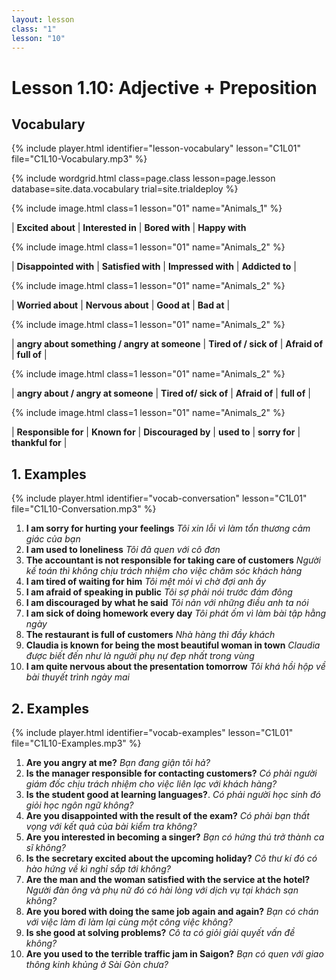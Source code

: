 ```yaml
---
layout: lesson
class: "1"
lesson: "10"
---
```



# Lesson 1.10: Adjective + Preposition 


## Vocabulary 
{% include player.html identifier="lesson-vocabulary" lesson="C1L01" file="C1L10-Vocabulary.mp3" %}

{% include wordgrid.html 
		class=page.class 
		lesson=page.lesson 
		database=site.data.vocabulary 
		trial=site.trialdeploy %}




{% include image.html class=1 lesson="01" name="Animals_1" %}

| **Excited about** | **Interested in**   | **Bored with** | **Happy with**   

{% include image.html class=1 lesson="01" name="Animals_2" %}

| **Disappointed with**  | **Satisfied with**  | **Impressed with** | **Addicted to**  | 

{% include image.html class=1 lesson="01" name="Animals_2" %}

| **Worried about**  | **Nervous about**  | **Good at** | **Bad at** | 

{% include image.html class=1 lesson="01" name="Animals_2" %}

| **angry about something / angry at someone**  | **Tired of / sick of**  | **Afraid of** | **full of** |

{% include image.html class=1 lesson="01" name="Animals_2" %}

| **angry about / angry at someone** | **Tired of/ sick of**  | **Afraid of** | **full of** |

{% include image.html class=1 lesson="01" name="Animals_2" %}

| **Responsible for**  | **Known for**  | **Discouraged by** | **used to** | **sorry for** | **thankful for** |



## 1. Examples
{% include player.html identifier="vocab-conversation" lesson="C1L01" file="C1L10-Conversation.mp3" %}

1. **I am sorry for hurting your feelings** *Tôi xin lỗi vì làm tổn thương cảm giác của bạn* 
2. **I am used to loneliness** *Tôi đã quen với cô đơn*
3. **The accountant is not responsible for taking care of customers** *Người kế toán thì không chịu trách nhiệm cho việc chăm sóc khách hàng*
4. **I am tired of waiting for him** *Tôi mệt mỏi vì chờ đợi anh ấy*
5. **I am afraid of speaking in public** *Tôi sợ phải nói trước đám đông*
6. **I am discouraged by what he said** *Tôi nản với những điều anh ta nói*
7. **I am sick of doing homework every day** *Tôi phát ốm vì làm bài tập hằng ngày*
8. **The restaurant is full of customers** *Nhà hàng thì đầy khách*
9. **Claudia is known for being the most beautiful woman in town** *Claudia được biết đến như là người phụ nự đẹp nhất trong vùng* 
10. **I am quite nervous about the presentation tomorrow** *Tôi khá hồi hộp về bài thuyết trình ngày mai*


## 2. Examples 
{% include player.html identifier="vocab-examples" lesson="C1L01" file="C1L10-Examples.mp3" %}

1. **Are you angry at me?**
*Bạn đang giận tôi hả?*  
2. **Is the manager responsible for contacting customers?**
*Có phải người giám đốc chịu trách nhiệm cho việc liên lạc với khách hàng?*
3. **Is the student good at learning languages?**.
*Có phải người học sinh đó giỏi học ngôn ngữ không?*
4. **Are you disappointed with the result of the exam?**
*Có phải bạn thất vọng với kết quả của bài kiểm tra không?*
5. **Are you interested in becoming a singer?**
   *Bạn có hứng thú trở thành ca sĩ không?*
6. **Is the secretary excited about the upcoming holiday?**
*Cô thư kí đó có hào hứng về kì nghỉ sắp tới không?*
7. **Are the man and the woman satisfied with the service at the hotel?**
*Người đàn ông và phụ nữ đó có hài lòng với dịch vụ tại khách sạn không?*
9. **Are you bored with doing the same job again and again?**
*Bạn có chán với việc làm đi làm lại cùng một công việc không?*
11. **Is she good at solving problems?**
*Cô ta có giỏi giải quyết vấn đề không?*
13. **Are you used to the terrible traffic jam in Saigon?**
*Bạn có quen với giao thông kinh khủng ở Sài Gòn chưa?*